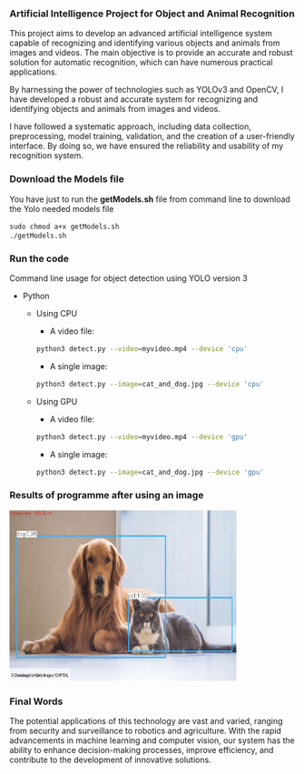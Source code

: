 ### Artificial Intelligence Project for Object and Animal Recognition

This project aims to develop an advanced artificial intelligence system capable of recognizing and identifying various objects and animals from images and videos. The main objective is to provide an accurate and robust solution for automatic recognition, which can have numerous practical applications.

By harnessing the power of technologies such as YOLOv3 and OpenCV, I have developed a robust and accurate system for recognizing and identifying objects and animals from images and videos.

I have followed a systematic approach, including data collection, preprocessing, model training, validation, and the creation of a user-friendly interface. By doing so, we have ensured the reliability and usability of my recognition system.



### Download the Models file

You have just to run the **getModels.sh** file from command line to download the Yolo needed models file

	sudo chmod a+x getModels.sh
	./getModels.sh



### Run the code

Command line usage for object detection using YOLO version 3 

* Python

  * Using CPU

    * A video file:
     ```bash
     python3 detect.py --video=myvideo.mp4 --device 'cpu'
     ```
    * A single image:
    ```bash
    python3 detect.py --image=cat_and_dog.jpg --device 'cpu'
    ```


  * Using GPU

    * A video file:
     ```bash
     python3 detect.py --video=myvideo.mp4 --device 'gpu'
     ```
    * A single image:
    ```bash
    python3 detect.py --image=cat_and_dog.jpg --device 'gpu'
    ```

### Results of programme after using an image
<img src = "cat_and_dog_output.jpg" width = 400 height = 300/>
 

### Final Words
The potential applications of this technology are vast and varied, ranging from security and surveillance to robotics and agriculture. With the rapid advancements in machine learning and computer vision, our system has the ability to enhance decision-making processes, improve efficiency, and contribute to the development of innovative solutions.
